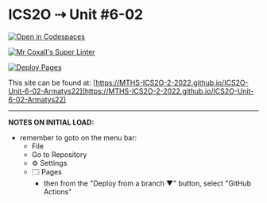 # ICS2O ⇢ Unit #6-02

[![Open in Codespaces](https://classroom.github.com/assets/launch-codespace-7f7980b617ed060a017424585567c406b6ee15c891e84e1186181d67ecf80aa0.svg)](https://classroom.github.com/open-in-codespaces?assignment_repo_id=11214782)

[![Mr Coxall's Super Linter](https://github.com/MTHS-ICS2O-2-2022/ICS2O-Unit-6-02-Armatys22/workflows/Mr%20Coxall's%20Super%20Linter/badge.svg)](https://github.com/MTHS-ICS2O-2-2022/ICS2O-Unit-6-02-Armatys22/actions)

[![Deploy Pages](https://github.com/MTHS-ICS2O-2-2022/ICS2O-Unit-6-02-Armatys22/workflows/Deploy%20Pages/badge.svg)](https://github.com/MTHS-ICS2O-2-2022/ICS2O-Unit-6-02-Armatys22/actions)

This site can be found at: [https://MTHS-ICS2O-2-2022.github.io/ICS2O-Unit-6-02-Armatys22](https://MTHS-ICS2O-2-2022.github.io/ICS2O-Unit-6-02-Armatys22)

---

**NOTES ON INITIAL LOAD:**
- remember to goto on the menu bar:
  - File
  - Go to Repository
  - ⚙ Settings
  - 🗔 Pages
    - then from the "Deploy from a branch ▼" button, select "GitHub Actions"
